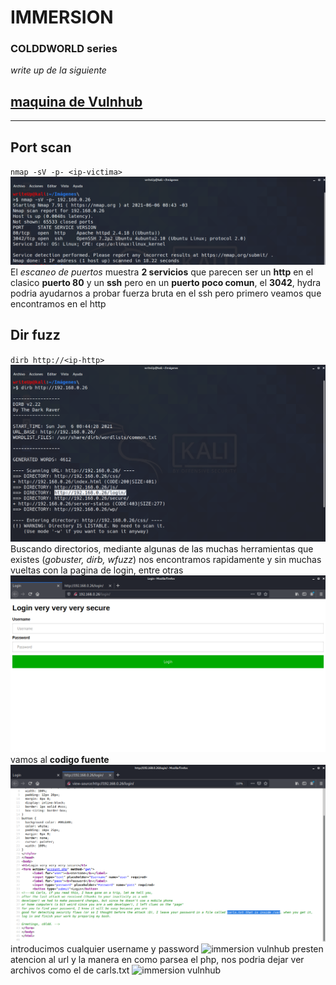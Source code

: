 
# IMMERSION
### COLDDWORLD series
*write up de la siguiente*
## [maquina de Vulnhub](https://www.vulnhub.com/entry/colddworld-immersion,668/)

---

## Port scan
`nmap -sV -p- <ip-victima>`
![immersion vulnhub](img/immersion1.png)
El *escaneo de puertos* muestra **2 servicios** que parecen ser un **http** en el clasico **puerto 80** y un **ssh** pero en un **puerto poco comun**, el **3042**, hydra podria ayudarnos a probar fuerza bruta en el ssh pero primero veamos que encontramos en el http

## Dir fuzz
`dirb http://<ip-http>`
![immersion vulnhub](img/immersion2.png)
Buscando directorios, mediante algunas de las muchas herramientas que existes (*gobuster, dirb, wfuzz*) nos encontramos rapidamente y sin muchas vueltas con la pagina de login, entre otras
![immersion vulnhub](img/immersion3.png)
vamos al **codigo fuente**
![immersion vulnhub](img/immersion4.png)
introducimos cualquier username y password
![immersion vulnhub](img/immersion5png)
presten atencion al url y la manera en como parsea el php, nos podria dejar ver archivos como el de carls.txt
![immersion vulnhub](img/immersion6png)